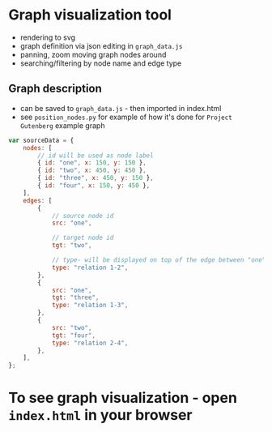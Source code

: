 # Graph visualization tool
- rendering to svg
- graph definition via json editing in `graph_data.js`
- panning, zoom moving graph nodes around
- searching/filtering by node name and edge type

## Graph description
- can be saved to `graph_data.js` - then imported in index.html
- see `position_nodes.py` for example of how it's done for `Project Gutenberg` example graph
```js
var sourceData = {
    nodes: [
        // id will be used as node label
        { id: "one", x: 150, y: 150 },
        { id: "two", x: 450, y: 450 },
        { id: "three", x: 450, y: 150 },
        { id: "four", x: 150, y: 450 },
    ],
    edges: [
        {
            // source node id
            src: "one",

            // target node id
            tgt: "two",

            // type- will be displayed on top of the edge between "one" and "two"
            type: "relation 1-2",
        },
        {
            src: "one",
            tgt: "three",
            type: "relation 1-3",
        },
        {
            src: "two",
            tgt: "four",
            type: "relation 2-4",
        },
    ],
};
```

# To see graph visualization - open `index.html` in your browser

